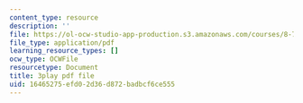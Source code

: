 ```yaml
---
content_type: resource
description: ''
file: https://ol-ocw-studio-app-production.s3.amazonaws.com/courses/8-701-introduction-to-nuclear-and-particle-physics-fall-2020/16465275efd02d36d872badbcf6ce555_fdIJzQl60ys.pdf
file_type: application/pdf
learning_resource_types: []
ocw_type: OCWFile
resourcetype: Document
title: 3play pdf file
uid: 16465275-efd0-2d36-d872-badbcf6ce555
---
```

